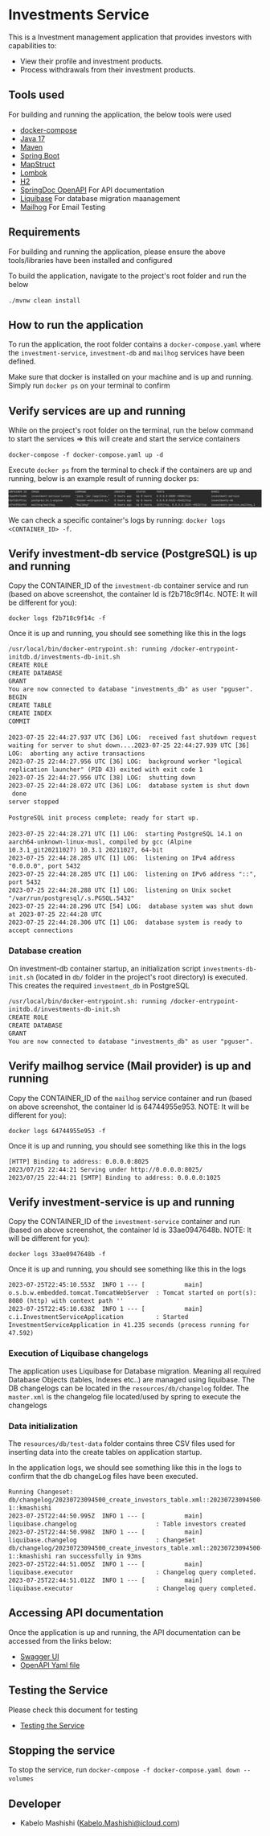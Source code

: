 # Investments Service

This is a Investment management application that provides investors with capabilities to:
* View their profile and investment products.
* Process withdrawals from their investment products. 


## Tools used
For building and running the application, the below tools were used

- [docker-compose](https://docs.docker.com/compose/install/)
- [Java 17](https://www.oracle.com/java/technologies/javase/jdk17-archive-downloads.html)
- [Maven](https://maven.apache.org/install.html)
- [Spring Boot](https://spring.io/)
- [MapStruct](https://mapstruct.org/)
- [Lombok](https://projectlombok.org/)
- [H2](https://www.h2database.com/html/main.html)
- [SpringDoc OpenAPI](https://springdoc.org/v2/) For API documentation 
- [Liquibase](https://docs.liquibase.com/home.html) For database migration maanagement
- [Mailhog](https://docs.liquibase.com/home.html) For Email Testing

## Requirements
For building and running the application, please ensure the above tools/libraries have been installed and configured

To build the application, navigate to the project's root folder and run the below

`./mvnw clean install`

## How to run the application
To run the application, the root folder contains a `docker-compose.yaml` where the `investment-service`, `investment-db` and `mailhog` services have been defined.

Make sure that docker is installed on your machine and is up and running. Simply run `docker ps` on your terminal to confirm

## Verify services are up and running 
While on the project's root folder on the terminal, run the below command to start the services => this will create and start the service containers

`docker-compose -f docker-compose.yaml up -d`

Execute `docker ps` from the terminal to check if the containers are up and running, below is an example result of running docker ps:

![img.png](img.png)

We can check a specific container's logs by running: `docker logs <CONTAINER_ID> -f`.

## Verify investment-db service (PostgreSQL) is up and running

Copy the CONTAINER_ID of the `investment-db` container service and run (based on above screenshot, the container Id is f2b718c9f14c. NOTE: It will be different for you):
```
docker logs f2b718c9f14c -f 
```

Once it is up and running, you should see something like this in the logs

```
/usr/local/bin/docker-entrypoint.sh: running /docker-entrypoint-initdb.d/investments-db-init.sh
CREATE ROLE
CREATE DATABASE
GRANT
You are now connected to database "investments_db" as user "pguser".
BEGIN
CREATE TABLE
CREATE INDEX
COMMIT

2023-07-25 22:44:27.937 UTC [36] LOG:  received fast shutdown request
waiting for server to shut down....2023-07-25 22:44:27.939 UTC [36] LOG:  aborting any active transactions
2023-07-25 22:44:27.956 UTC [36] LOG:  background worker "logical replication launcher" (PID 43) exited with exit code 1
2023-07-25 22:44:27.956 UTC [38] LOG:  shutting down
2023-07-25 22:44:28.072 UTC [36] LOG:  database system is shut down
 done
server stopped

PostgreSQL init process complete; ready for start up.

2023-07-25 22:44:28.271 UTC [1] LOG:  starting PostgreSQL 14.1 on aarch64-unknown-linux-musl, compiled by gcc (Alpine 10.3.1_git20211027) 10.3.1 20211027, 64-bit
2023-07-25 22:44:28.285 UTC [1] LOG:  listening on IPv4 address "0.0.0.0", port 5432
2023-07-25 22:44:28.285 UTC [1] LOG:  listening on IPv6 address "::", port 5432
2023-07-25 22:44:28.288 UTC [1] LOG:  listening on Unix socket "/var/run/postgresql/.s.PGSQL.5432"
2023-07-25 22:44:28.296 UTC [54] LOG:  database system was shut down at 2023-07-25 22:44:28 UTC
2023-07-25 22:44:28.306 UTC [1] LOG:  database system is ready to accept connections

```

### Database creation
On investment-db container startup, an initialization script `investments-db-init.sh` (located in `db/` folder in the project's root directory) is executed. This creates the required `investment_db` in PostgreSQL 

```
/usr/local/bin/docker-entrypoint.sh: running /docker-entrypoint-initdb.d/investments-db-init.sh
CREATE ROLE
CREATE DATABASE
GRANT
You are now connected to database "investments_db" as user "pguser".
```

## Verify mailhog service (Mail provider) is up and running

Copy the CONTAINER_ID of the `mailhog` service container and run (based on above screenshot, the container Id is 64744955e953. NOTE: It will be different for you):
```
docker logs 64744955e953 -f 
```

Once it is up and running, you should see something like this in the logs
```
[HTTP] Binding to address: 0.0.0.0:8025
2023/07/25 22:44:21 Serving under http://0.0.0.0:8025/
2023/07/25 22:44:21 [SMTP] Binding to address: 0.0.0.0:1025
```

## Verify investment-service is up and running

Copy the CONTAINER_ID of the `investment-service` container and run (based on above screenshot, the container Id is 33ae0947648b. NOTE: It will be different for you):
```
docker logs 33ae0947648b -f 
```

Once it is up and running, you should see something like this in the logs
```
2023-07-25T22:45:10.553Z  INFO 1 --- [           main] o.s.b.w.embedded.tomcat.TomcatWebServer  : Tomcat started on port(s): 8080 (http) with context path ''
2023-07-25T22:45:10.638Z  INFO 1 --- [           main] c.i.InvestmentServiceApplication         : Started InvestmentServiceApplication in 41.235 seconds (process running for 47.592)
```

### Execution of Liquibase changelogs
The application uses Liquibase for Database migration. Meaning all required Database Objects (tables, Indexes etc..) are managed using liquibase.
The DB changelogs can be located in the `resources/db/changelog` folder. The `master.xml` is the changelog file located/used by spring to execute the changelogs

### Data initialization
The `resources/db/test-data` folder contains three CSV files used for inserting data into the create tables on application startup.

In the application logs, we should see something like this in the logs to confirm that the db changeLog files have been executed.
```
Running Changeset: db/changelog/20230723094500_create_investors_table.xml::20230723094500-1::kmashishi
2023-07-25T22:44:50.995Z  INFO 1 --- [           main] liquibase.changelog                      : Table investors created
2023-07-25T22:44:50.998Z  INFO 1 --- [           main] liquibase.changelog                      : ChangeSet db/changelog/20230723094500_create_investors_table.xml::20230723094500-1::kmashishi ran successfully in 93ms
2023-07-25T22:44:51.005Z  INFO 1 --- [           main] liquibase.executor                       : Changelog query completed.
2023-07-25T22:44:51.012Z  INFO 1 --- [           main] liquibase.executor                       : Changelog query completed.
```

## Accessing API documentation
Once the application is up and running, the API documentation can be accessed from the links below:

* [Swagger UI](http://localhost:8080/swagger-ui/index.html)
* [OpenAPI Yaml file](http://localhost:8080/v3/api-docs.yaml)

## Testing the Service
Please check this document for testing
- [Testing the Service](TESING.md)

## Stopping the service

To stop the service, run `docker-compose -f docker-compose.yaml down --volumes`

## Developer
* Kabelo Mashishi ([Kabelo.Mashishi@icloud.com](Kabelo.Mashishi@icloud.com))